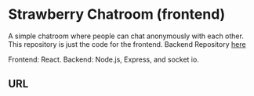 # Strawberry Chatroom (frontend)

A simple chatroom where people can chat anonymously with each other.
This repository is just the code for the frontend.
Backend Repository [here](https://github.com/yoshijay3000/strawberry-chatroom-server)

Frontend: React.
Backend: Node.js, Express, and socket io.

## URL
